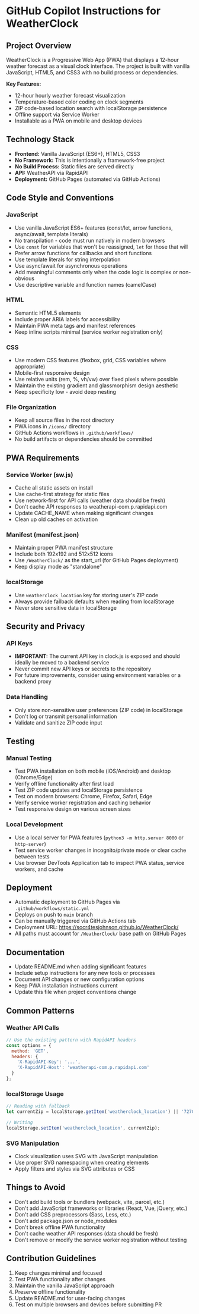# GitHub Copilot Instructions for WeatherClock

## Project Overview

WeatherClock is a Progressive Web App (PWA) that displays a 12-hour weather forecast as a visual clock interface. The project is built with vanilla JavaScript, HTML5, and CSS3 with no build process or dependencies.

**Key Features:**
- 12-hour hourly weather forecast visualization
- Temperature-based color coding on clock segments
- ZIP code-based location search with localStorage persistence
- Offline support via Service Worker
- Installable as a PWA on mobile and desktop devices

## Technology Stack

- **Frontend:** Vanilla JavaScript (ES6+), HTML5, CSS3
- **No Framework:** This is intentionally a framework-free project
- **No Build Process:** Static files are served directly
- **API:** WeatherAPI via RapidAPI
- **Deployment:** GitHub Pages (automated via GitHub Actions)

## Code Style and Conventions

### JavaScript
- Use vanilla JavaScript ES6+ features (const/let, arrow functions, async/await, template literals)
- No transpilation - code must run natively in modern browsers
- Use `const` for variables that won't be reassigned, `let` for those that will
- Prefer arrow functions for callbacks and short functions
- Use template literals for string interpolation
- Use async/await for asynchronous operations
- Add meaningful comments only when the code logic is complex or non-obvious
- Use descriptive variable and function names (camelCase)

### HTML
- Semantic HTML5 elements
- Include proper ARIA labels for accessibility
- Maintain PWA meta tags and manifest references
- Keep inline scripts minimal (service worker registration only)

### CSS
- Use modern CSS features (flexbox, grid, CSS variables where appropriate)
- Mobile-first responsive design
- Use relative units (rem, %, vh/vw) over fixed pixels where possible
- Maintain the existing gradient and glassmorphism design aesthetic
- Keep specificity low - avoid deep nesting

### File Organization
- Keep all source files in the root directory
- PWA icons in `/icons/` directory
- GitHub Actions workflows in `.github/workflows/`
- No build artifacts or dependencies should be committed

## PWA Requirements

### Service Worker (sw.js)
- Cache all static assets on install
- Use cache-first strategy for static files
- Use network-first for API calls (weather data should be fresh)
- Don't cache API responses to weatherapi-com.p.rapidapi.com
- Update CACHE_NAME when making significant changes
- Clean up old caches on activation

### Manifest (manifest.json)
- Maintain proper PWA manifest structure
- Include both 192x192 and 512x512 icons
- Use `/WeatherClock/` as the start_url (for GitHub Pages deployment)
- Keep display mode as "standalone"

### localStorage
- Use `weatherclock_location` key for storing user's ZIP code
- Always provide fallback defaults when reading from localStorage
- Never store sensitive data in localStorage

## Security and Privacy

### API Keys
- **IMPORTANT:** The current API key in clock.js is exposed and should ideally be moved to a backend service
- Never commit new API keys or secrets to the repository
- For future improvements, consider using environment variables or a backend proxy

### Data Handling
- Only store non-sensitive user preferences (ZIP code) in localStorage
- Don't log or transmit personal information
- Validate and sanitize ZIP code input

## Testing

### Manual Testing
- Test PWA installation on both mobile (iOS/Android) and desktop (Chrome/Edge)
- Verify offline functionality after first load
- Test ZIP code updates and localStorage persistence
- Test on modern browsers: Chrome, Firefox, Safari, Edge
- Verify service worker registration and caching behavior
- Test responsive design on various screen sizes

### Local Development
- Use a local server for PWA features (`python3 -m http.server 8000` or `http-server`)
- Test service worker changes in incognito/private mode or clear cache between tests
- Use browser DevTools Application tab to inspect PWA status, service workers, and cache

## Deployment

- Automatic deployment to GitHub Pages via `.github/workflows/static.yml`
- Deploys on push to `main` branch
- Can be manually triggered via GitHub Actions tab
- Deployment URL: https://socr4tesjohnson.github.io/WeatherClock/
- All paths must account for `/WeatherClock/` base path on GitHub Pages

## Documentation

- Update README.md when adding significant features
- Include setup instructions for any new tools or processes
- Document API changes or new configuration options
- Keep PWA installation instructions current
- Update this file when project conventions change

## Common Patterns

### Weather API Calls
```javascript
// Use the existing pattern with RapidAPI headers
const options = {
  method: 'GET',
  headers: {
    'X-RapidAPI-Key': '...',
    'X-RapidAPI-Host': 'weatherapi-com.p.rapidapi.com'
  }
};
```

### localStorage Usage
```javascript
// Reading with fallback
let currentZip = localStorage.getItem('weatherclock_location') || '72704';

// Writing
localStorage.setItem('weatherclock_location', currentZip);
```

### SVG Manipulation
- Clock visualization uses SVG with JavaScript manipulation
- Use proper SVG namespacing when creating elements
- Apply filters and styles via SVG attributes or CSS

## Things to Avoid

- Don't add build tools or bundlers (webpack, vite, parcel, etc.)
- Don't add JavaScript frameworks or libraries (React, Vue, jQuery, etc.)
- Don't add CSS preprocessors (Sass, Less, etc.)
- Don't add package.json or node_modules
- Don't break offline PWA functionality
- Don't cache weather API responses (data should be fresh)
- Don't remove or modify the service worker registration without testing

## Contribution Guidelines

1. Keep changes minimal and focused
2. Test PWA functionality after changes
3. Maintain the vanilla JavaScript approach
4. Preserve offline functionality
5. Update README.md for user-facing changes
6. Test on multiple browsers and devices before submitting PR
